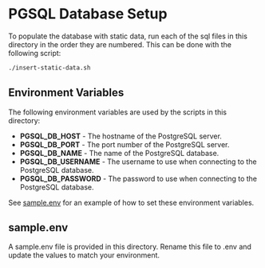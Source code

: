 # PGSQL Database Setup
To populate the database with static data, run each of the sql files in this directory in the order they are numbered. This can be done with the following script:
```bash
./insert-static-data.sh
```

## Environment Variables
The following environment variables are used by the scripts in this directory:
* **PGSQL_DB_HOST** - The hostname of the PostgreSQL server.
* **PGSQL_DB_PORT** - The port number of the PostgreSQL server.
* **PGSQL_DB_NAME** - The name of the PostgreSQL database.
* **PGSQL_DB_USERNAME** - The username to use when connecting to the PostgreSQL database.
* **PGSQL_DB_PASSWORD** - The password to use when connecting to the PostgreSQL database.

See [sample.env](#sample.env) for an example of how to set these environment variables.

## sample.env
A sample.env file is provided in this directory. Rename this file to .env and update the values to match your environment.